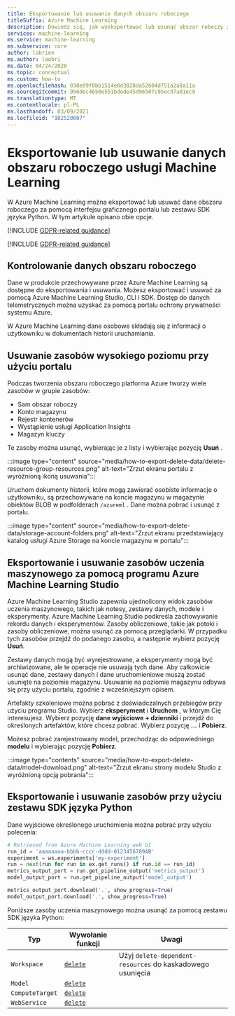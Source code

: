 ```yaml
---
title: Eksportowanie lub usuwanie danych obszaru roboczego
titleSuffix: Azure Machine Learning
description: Dowiedz się, jak wyeksportować lub usunąć obszar roboczy za pomocą interfejsów API platformy Azure Machine Learning Studio, interfejsu wiersza polecenia, zestawu SDK i uwierzytelniane.
services: machine-learning
ms.service: machine-learning
ms.subservice: core
author: lobrien
ms.author: laobri
ms.date: 04/24/2020
ms.topic: conceptual
ms.custom: how-to
ms.openlocfilehash: 030e09f0bb1514e8d3828da52604d751a2a8a11a
ms.sourcegitcommit: 956dec4650e551bdede45d96507c95ecd7a01ec9
ms.translationtype: MT
ms.contentlocale: pl-PL
ms.lasthandoff: 03/09/2021
ms.locfileid: "102520087"
---
```

# <a name="export-or-delete-your-machine-learning-service-workspace-data"></a>Eksportowanie lub usuwanie danych obszaru roboczego usługi Machine Learning

W Azure Machine Learning można eksportować lub usuwać dane obszaru roboczego za pomocą interfejsu graficznego portalu lub zestawu SDK języka Python. W tym artykule opisano obie opcje.

[!INCLUDE [GDPR-related guidance](../../includes/gdpr-dsr-and-stp-note.md)]

[!INCLUDE [GDPR-related guidance](../../includes/gdpr-intro-sentence.md)]

## <a name="control-your-workspace-data"></a>Kontrolowanie danych obszaru roboczego

Dane w produkcie przechowywane przez Azure Machine Learning są dostępne do eksportowania i usuwania. Możesz eksportować i usuwać za pomocą Azure Machine Learning Studio, CLI i SDK. Dostęp do danych telemetrycznych można uzyskać za pomocą portalu ochrony prywatności systemu Azure. 

W Azure Machine Learning dane osobowe składają się z informacji o użytkowniku w dokumentach historii uruchamiania. 

## <a name="delete-high-level-resources-using-the-portal"></a>Usuwanie zasobów wysokiego poziomu przy użyciu portalu

Podczas tworzenia obszaru roboczego platforma Azure tworzy wiele zasobów w grupie zasobów:

- Sam obszar roboczy
- Konto magazynu
- Rejestr kontenerów
- Wystąpienie usługi Application Insights
- Magazyn kluczy

Te zasoby można usunąć, wybierając je z listy i wybierając pozycję **Usuń** . 

:::image type="content" source="media/how-to-export-delete-data/delete-resource-group-resources.png" alt-text="Zrzut ekranu portalu z wyróżnioną ikoną usuwania":::

Uruchom dokumenty historii, które mogą zawierać osobiste informacje o użytkowniku, są przechowywane na koncie magazynu w magazynie obiektów BLOB w podfolderach `/azureml` . Dane można pobrać i usunąć z portalu.

:::image type="content" source="media/how-to-export-delete-data/storage-account-folders.png" alt-text="Zrzut ekranu przedstawiający katalog usługi Azure Storage na koncie magazynu w portalu":::

## <a name="export-and-delete-machine-learning-resources-using-azure-machine-learning-studio"></a>Eksportowanie i usuwanie zasobów uczenia maszynowego za pomocą programu Azure Machine Learning Studio

Azure Machine Learning Studio zapewnia ujednolicony widok zasobów uczenia maszynowego, takich jak notesy, zestawy danych, modele i eksperymenty. Azure Machine Learning Studio podkreśla zachowywanie rekordu danych i eksperymentów. Zasoby obliczeniowe, takie jak potoki i zasoby obliczeniowe, można usunąć za pomocą przeglądarki. W przypadku tych zasobów przejdź do podanego zasobu, a następnie wybierz pozycję **Usuń**. 

Zestawy danych mogą być wyrejestrowane, a eksperymenty mogą być archiwizowane, ale te operacje nie usuwają tych dane. Aby całkowicie usunąć dane, zestawy danych i dane uruchomieniowe muszą zostać usunięte na poziomie magazynu. Usuwanie na poziomie magazynu odbywa się przy użyciu portalu, zgodnie z wcześniejszym opisem.

Artefakty szkoleniowe można pobrać z doświadczalnych przebiegów przy użyciu programu Studio. Wybierz **eksperyment** i **Uruchom** , w którym Cię interesujesz. Wybierz pozycję **dane wyjściowe + dzienniki** i przejdź do określonych artefaktów, które chcesz pobrać. Wybierz pozycję **...** i **Pobierz**.

Możesz pobrać zarejestrowany model, przechodząc do odpowiedniego **modelu** i wybierając pozycję **Pobierz**. 

:::image type="contents" source="media/how-to-export-delete-data/model-download.png" alt-text="Zrzut ekranu strony modelu Studio z wyróżnioną opcją pobrania":::

## <a name="export-and-delete-resources-using-the-python-sdk"></a>Eksportowanie i usuwanie zasobów przy użyciu zestawu SDK języka Python

Dane wyjściowe określonego uruchomienia można pobrać przy użyciu polecenia: 

```python
# Retrieved from Azure Machine Learning web UI
run_id = 'aaaaaaaa-bbbb-cccc-dddd-0123456789AB'
experiment = ws.experiments['my-experiment']
run = next(run for run in ex.get_runs() if run.id == run_id)
metrics_output_port = run.get_pipeline_output('metrics_output')
model_output_port = run.get_pipeline_output('model_output')

metrics_output_port.download('.', show_progress=True)
model_output_port.download('.', show_progress=True)
```

Poniższe zasoby uczenia maszynowego można usunąć za pomocą zestawu SDK języka Python: 

| Typ | Wywołanie funkcji | Uwagi | 
| --- | --- | --- |
| `Workspace` | [`delete`](/python/api/azureml-core/azureml.core.workspace.workspace#delete-delete-dependent-resources-false--no-wait-false-) | Użyj `delete-dependent-resources` do kaskadowego usunięcia |
| `Model` | [`delete`](/python/api/azureml-core/azureml.core.model%28class%29#delete--) | | 
| `ComputeTarget` | [`delete`](/python/api/azureml-core/azureml.core.computetarget#delete--) | |
| `WebService` | [`delete`](/python/api/azureml-core/azureml.core.webservice%28class%29) | |